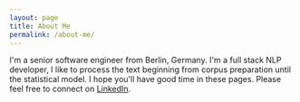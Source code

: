 ```yaml
---
layout: page
title: About Me
permalink: /about-me/
---
```


I'm a senior software engineer from Berlin, Germany. I'm a full stack NLP developer, I like to process the text beginning from corpus preparation until the statistical model. I hope you'll have good time in these pages. Please feel free to connect on [LinkedIn](https://www.linkedin.com/in/duygu-altinok-4021389a).
